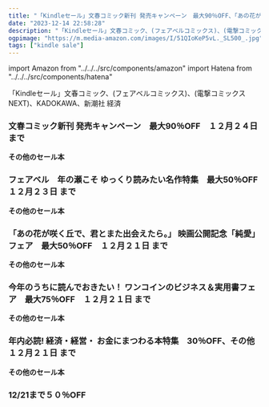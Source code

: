 ```yaml
---
title: "「Kindleセール」文春コミック新刊 発売キャンペーン　最大90％OFF、「あの花が咲く丘で、君とまた出会えたら。」 映画公開記念「純愛」フェア　最大50％OFF"
date: "2023-12-14 22:58:28"
description: "「Kindleセール」文春コミック、(フェアベルコミックス)、(電撃コミックスNEXT)、KADOKAWA、新潮社 経済"
ogpimage: "https://m.media-amazon.com/images/I/51QIoKeP5vL._SL500_.jpg"
tags: ["kindle sale"]
---
```

import Amazon from "../../../src/components/amazon"
import Hatena from "../../../src/components/hatena"

「Kindleセール」文春コミック、(フェアベルコミックス)、(電撃コミックスNEXT)、KADOKAWA、新潮社 経済



### 文春コミック新刊 発売キャンペーン　最大90％OFF　１２月２４日 まで


<Amazon asin="B0BBG5KFNP" />



<Amazon asin="B0B71PZDPB" />



<Amazon asin="B09R46RD5W" />


**その他のセール本**

<Hatena src="https://kyukyunyorituryo.github.io/kindle_sale/20231224s37257/" title=""/>

### フェアベル　年の瀬こそ ゆっくり読みたい名作特集　最大50％OFF　１２月２３日 まで


<Amazon asin="B00I2HERQG" />



<Amazon asin="B00IHRNIHU" />


**その他のセール本**

<Hatena src="https://kyukyunyorituryo.github.io/kindle_sale/20231223s37194/" title=""/>

### 「あの花が咲く丘で、君とまた出会えたら。」 映画公開記念「純愛」フェア　最大50％OFF　１２月２１日 まで

<Amazon asin="B0B4ZTFKFP" />


<Amazon asin="B0098FDMS0" />


<Amazon asin="B0B3QWKYQF" />


**その他のセール本**

<Hatena src="https://kyukyunyorituryo.github.io/kindle_sale/20231221s37181/" title=""/>

### 今年のうちに読んでおきたい！ ワンコインのビジネス＆実用書フェア　最大75％OFF　１２月２１日 まで

<Amazon asin="B0BYHH76VQ" />


<Amazon asin="B0BYRXCBZT" />


<Amazon asin="B0BY1FCSWN" />


**その他のセール本**

<Hatena src="https://kyukyunyorituryo.github.io/kindle_sale/20231221s37176/" title=""/>

### 年内必読! 経済・経営・ お金にまつわる本特集　30％OFF、その他　１２月２１日 まで

<Amazon asin="B0BQHPTH2N" />


<Amazon asin="B09BQ2YSJQ" />


<Amazon asin="B07PSFBD9V" />


**その他のセール本**

<Hatena src="https://kyukyunyorituryo.github.io/kindle_sale/20231221s37226/" title=""/>

### 12/21まで５０％OFF

<Amazon asin="B0C3QR7DXY" />


